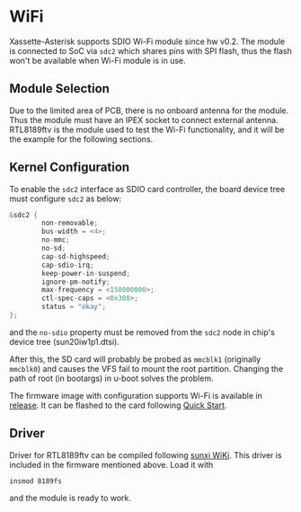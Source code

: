 # WiFi
Xassette-Asterisk supports SDIO Wi-Fi module since hw v0.2. The module is connected to SoC via `sdc2` which shares pins with SPI flash, thus the flash won't be available when Wi-Fi module is in use.

## Module Selection
Due to the limited area of PCB, there is no onboard antenna for the module. Thus the module must have an IPEX socket to connect external antenna. RTL8189ftv is the module used to test the Wi-Fi functionality, and it will be the example for the following sections.

## Kernel Configuration
To enable the `sdc2` interface as SDIO card controller, the board device tree must configure `sdc2` as below:
```c
&sdc2 {
        non-removable;
        bus-width = <4>;
        no-mmc;
        no-sd;
        cap-sd-highspeed;
        cap-sdio-irq;
        keep-power-in-suspend;
        ignore-pm-notify;
        max-frequency = <150000000>;
        ctl-spec-caps = <0x308>;
        status = "okay";
};
```
and the `no-sdio` property must be removed from the `sdc2` node in chip's device tree (sun20iw1p1.dtsi).

After this, the SD card will probably be probed as `mmcblk1` (originally `mmcblk0`) and causes the VFS fail to mount the root partition. Changing the path of root (in bootargs) in u-boot solves the problem.

The firmware image with configuration supports Wi-Fi is available in [release](https://github.com/SdtElectronics/Xassette-Asterisk/releases/tag/fw-v0.2). It can be flashed to the card following [Quick Start](docs/quickStart.md).

## Driver
Driver for RTL8189ftv can be compiled following [sunxi WiKi](https://linux-sunxi.org/Wifi#RTL8189FTV). This driver is included in the firmware mentioned above. Load it with 
```
insmod 8189fs
```
and the module is ready to work.
